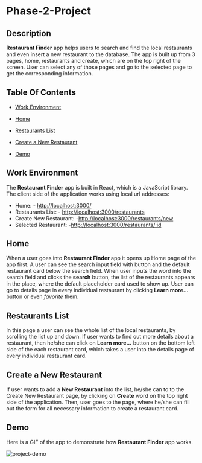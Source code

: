 # Phase-2-Project 

## Description  

 **Restaurant Finder** app helps users to search and find the local restaurants and even insert a new restaurant to the database. The app is built up from 3 pages, home, restaurants and create, which are on the top right of the screen. User can select any of those pages and go to the selected page to get the corresponding information.

## Table Of Contents 

- [Work Environment](#work-environment)

- [Home](#home)

- [Restaurants List](#restaurants-list)

- [Create a New Restaurant](#create-a-new-restaurant)

- [Demo](#demo)
  

## Work Environment  

The **Restaurant Finder** app is built in React, which is a JavaScript library. 
The client side of the application works using local url addresses:
- Home: - <http://localhost:3000/>  
- Restaurants List: - <http://localhost:3000/restaurants>
- Create New Restaurant: -<http://localhost:3000/restaurants/new>
- Selected Restaurant: -<http://localhost:3000/restaurants/:id> 

## Home 

When a user goes into **Restaurant Finder** app it opens up Home page of the app first. A user can see the search input field with button and the default restaurant card below the search field. When user inputs the word into the search field and clicks the **search** button, the list of the restaurants appears in the place, where the default placeholder card used to show up. User can go to details page in every individual restaurant by clicking **Learn more...** button or even *favorite* them.  

## Restaurants List  

In this page a user can see the whole list of the local restaurants, by scrolling the list up and down. If user wants to find out more details about a restaurant, then he/she can click on **Learn more...** button on the bottom left side of the each restaurant card, which takes a user into the details page of every individual restaurant card.

## Create a New Restaurant

If user wants to add a **New Restaurant** into the list, he/she can to to the Create New Restaurant page, by clicking on **Create** word on the top right side of the application. Then, user goes to the page, where he/she can fill out the form for all necessary information to create a restaurant card.  

## Demo  

Here is a GIF of the app to demonstrate how **Restaurant Finder** app works.

![project-demo](https://github.com/enkhbatMunkhbold/phase-2-project/assets/33409864/cc401550-b840-45e7-ada5-1d961d18ffe6)
